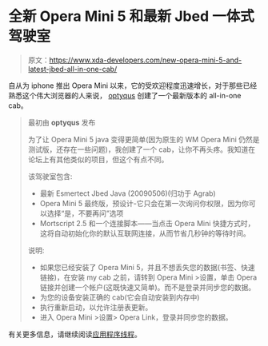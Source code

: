 # 全新 Opera Mini 5 和最新 Jbed 一体式驾驶室

> 原文：<https://www.xda-developers.com/new-opera-mini-5-and-latest-jbed-all-in-one-cab/>

自从为 iphone 推出 Opera Mini 以来，它的受欢迎程度迅速增长，对于那些已经熟悉这个伟大浏览器的人来说， [optyqus](http://forum.xda-developers.com/member.php?u=600555) 创建了一个最新版本的 all-in-one cab。

> 最初由 **optyqus** 发布
> 
> 为了让 Opera Mini 5 java 变得更简单(因为原生的 WM Opera Mini 仍然是测试版，还存在一些问题)，我创建了一个 cab，让你不再头疼。我知道在论坛上有其他类似的项目，但这个有点不同。
> 
> 该驾驶室包含:
> 
> *   最新 Esmertect Jbed Java (20090506)(归功于 Agrab)
> *   Opera Mini 5 最终版，预设计-它只会在第一次询问你权限，因为你可以选择“是，不要再问”选项
> *   Mortscript 2.5 和一个连接脚本——当点击 Opera Mini 快捷方式时，这将自动初始化你的默认互联网连接，从而节省几秒钟的等待时间。
> 
> 说明:
> 
> *   如果您已经安装了 Opera Mini 5，并且不想丢失您的数据(书签、快速链接)，在安装 my cab 之前，请转到 Opera Mini >设置，单击 Opera 链接并创建一个帐户(这既快速又简单)。而不是登录并同步您的数据。
> *   为您的设备安装正确的 cab(它会自动安装到内存中)
> *   执行重新启动，以允许注册表更新。
> *   进入 Opera Mini >设置> Opera Link，登录并同步您的数据。

有关更多信息，请继续阅读[应用程序线程](http://forum.xda-developers.com/showthread.php?t=663037)。